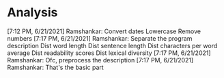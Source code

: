 # Analysis

[7:12 PM, 6/21/2021] Ramshankar: Convert dates
Lowercase
Remove numbers
[7:17 PM, 6/21/2021] Ramshankar: Separate the program description
Dist word length
Dist sentence length
Dist characters per word average
Dist readability scores
Dist lexical diversity
[7:17 PM, 6/21/2021] Ramshankar: Ofc, preprocess the description
[7:17 PM, 6/21/2021] Ramshankar: That's the basic part